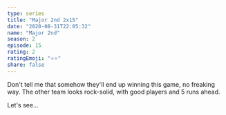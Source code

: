 ```yaml
---
type: series
title: "Major 2nd 2x15"
date: "2020-08-31T22:05:32"
name: "Major 2nd"
season: 2
episode: 15
rating: 2
ratingEmoji: "⭐️⭐️"
share: false
---
```


Don't tell me that somehow they'll end up winning this game, no freaking way. The other team looks rock-solid, with good players and 5 runs ahead.

Let's see...

